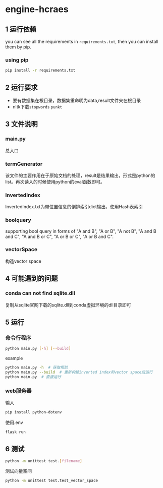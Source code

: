 # engine-hcraes
## 1 运行依赖
you can see all the requirements in `requirements.txt`, then you can install them by pip.

### using pip
```bash
pip install -r requirements.txt
```

## 2 运行要求

* 要有数据集在根目录，数据集重命明为data,result文件夹在根目录
* nltk下载`stopwords` `punkt`

## 3 文件说明
### main.py

总入口

### termGenerator

该文件的主要作用在于原始文档的处理，result是结果输出，形式是python的list。再次读入的时候使用python的eval函数即可。

### InvertedIndex

InvertedIndex.txt为带位置信息的倒排索引dict输出，使用Hash表索引

### boolquery
supporting bool query in forms of "A and B", "A or B", "A not B", "A and B and C", "A and B or C", "A or B or C", "A or B and C".

### vectorSpace
构造vector space

## 4 可能遇到的问题
### conda can not find sqlite.dll
复制从sqlite官网下载的sqlite.dll到conda虚拟环境的dll目录即可

## 5 运行
### 命令行程序
```bash
python main.py [-h] [--build]
```
example
```bash
python main.py -h  # 获取帮助
python main.py --build  # 重新构建inverted index和vector space后运行
python main.py  # 直接运行
```

### web服务器

输入

```bash
pip install python-dotenv
```
 
使用.env

```bash
flask run
```

## 6 测试
```bash
python -m unittest test.[filename]
```

测试向量空间
```bash
python -m unittest test.test_vector_space
```